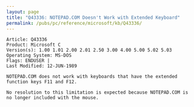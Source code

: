 ```yaml
---
layout: page
title: "Q43336: NOTEPAD.COM Doesn't Work with Extended Keyboard"
permalink: /pubs/pc/reference/microsoft/kb/Q43336/
---
```


	Article: Q43336
	Product: Microsoft C
	Version(s): 1.00 1.01 2.00 2.01 2.50 3.00 4.00 5.00 5.02 5.03
	Operating System: MS-DOS
	Flags: ENDUSER |
	Last Modified: 12-JUN-1989
	
	NOTEPAD.COM does not work with keyboards that have the extended
	function keys F11 and F12.
	
	No resolution to this limitation is expected because NOTEPAD.COM is
	no longer included with the mouse.
